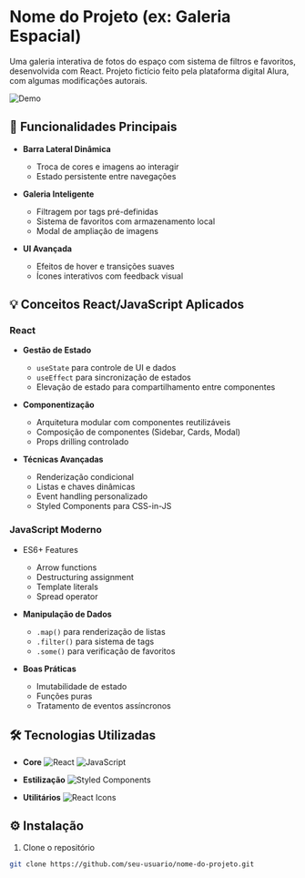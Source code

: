 # Nome do Projeto (ex: Galeria Espacial)

Uma galeria interativa de fotos do espaço com sistema de filtros e favoritos, desenvolvida com React.
Projeto fictício feito pela plataforma digital Alura, com algumas modificações autorais.

![Demo](./public/preview-gif.gif)

## 🚀 Funcionalidades Principais

- **Barra Lateral Dinâmica**
  - Troca de cores e imagens ao interagir
  - Estado persistente entre navegações

- **Galeria Inteligente**
  - Filtragem por tags pré-definidas
  - Sistema de favoritos com armazenamento local
  - Modal de ampliação de imagens

- **UI Avançada**
  - Efeitos de hover e transições suaves
  - Ícones interativos com feedback visual

## 💡 Conceitos React/JavaScript Aplicados

### React
- **Gestão de Estado**
  - `useState` para controle de UI e dados
  - `useEffect` para sincronização de estados
  - Elevação de estado para compartilhamento entre componentes

- **Componentização**
  - Arquitetura modular com componentes reutilizáveis
  - Composição de componentes (Sidebar, Cards, Modal)
  - Props drilling controlado

- **Técnicas Avançadas**
  - Renderização condicional
  - Listas e chaves dinâmicas
  - Event handling personalizado
  - Styled Components para CSS-in-JS

### JavaScript Moderno
- ES6+ Features
  - Arrow functions
  - Destructuring assignment
  - Template literals
  - Spread operator

- **Manipulação de Dados**
  - `.map()` para renderização de listas
  - `.filter()` para sistema de tags
  - `.some()` para verificação de favoritos

- **Boas Práticas**
  - Imutabilidade de estado
  - Funções puras
  - Tratamento de eventos assíncronos

## 🛠️ Tecnologias Utilizadas

- **Core**
  ![React](https://img.shields.io/badge/React-61DAFB?logo=react&logoColor=white&style=flat)
  ![JavaScript](https://img.shields.io/badge/JavaScript-F7DF1E?logo=javascript&logoColor=black&style=flat)

- **Estilização**
  ![Styled Components](https://img.shields.io/badge/Styled_Components-DB7093?logo=styled-components&logoColor=white&style=flat)

- **Utilitários**
  ![React Icons](https://img.shields.io/badge/React_Icons-FF4081?logo=react&logoColor=white&style=flat)

## ⚙️ Instalação

1. Clone o repositório
```bash
git clone https://github.com/seu-usuario/nome-do-projeto.git